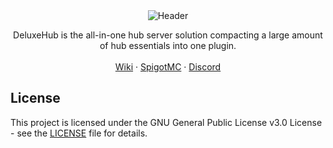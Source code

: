 <div align="center">
  <img src="https://i.imgur.com/5tFaSAW.png" alt="Header">
  <p align="center">
    DeluxeHub is the all-in-one hub server solution compacting a large amount of hub essentials into one plugin.
    <br />
    <br />
    <a href="https://wiki.lewisdev.fun/free-resources/deluxehub">Wiki</a>
    ·
    <a href="https://www.spigotmc.org/resources/deluxehubreloaded-3-professional-hub-management.118904/">SpigotMC</a>
    ·
    <a href="https://discord.gg/uQkg8ZeHzK">Discord</a>
  </p>
</div>

## License

This project is licensed under the GNU General Public License v3.0 License - see the [LICENSE](LICENSE) file for details.
